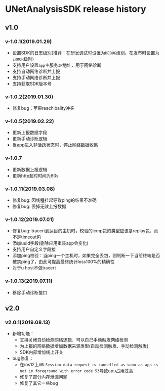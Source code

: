 # UNetAnalysisSDK release history 

## v1.0

###  v-1.0.1(2019.01.29)

* 设置SDK的日志级别(推荐：在研发调试时设置为`DEBUG`级别，在发布时设置为`ERROR`级别)
* 支持用户设置`app`主服务`IP`地址，用于网络诊断
* 支持自动网络诊断并上报
* 支持手动网络诊断并上报
* 支持获取SDK版本号

###  v-1.0.2(2019.01.30)

* 修复bug：苹果reachibality冲突

### v-1.0.5(2019.02.22)

* 更新上报数据字段
* 更新手动诊断逻辑
* 当app进入非活跃状态时，停止网络数据收集

### v-1.0.7

* 更新数据上报逻辑
* 更新http超时时间为60s

### v-1.0.11(2019.03.08)

* 修复bug: 因线程挂起导致ping的结果不准确
* 修复bug: 丢掉无效上报数据

### v-1.0.12(2019.07.01)

* 修复bug: tracert到达目的主机时，校验的icmp包的类型应该是replay包，而不是timeout包
* 添加uuid字段(删除应用重装app会变化)
* 支持用户自定义字段接
* 添加ping校验：当ping一个主机时，如果完全丢包，则判断一下当前终端是否被禁ping了，由此可提高最终统计loss100%的精确性
* 对于u host不做tracert

### v-1.0.13(2019.07.11)

* 移除手动诊断接口


## v2.0

### v2.0.1(2019.08.13)

* 新增功能： 
	* 支持关闭自动检测网络逻辑，可以自己手动触发网络检测
	* 为上报的网络数据增加数据来源类型(自动检测触发、手动检测触发)
	* SDK内部增加线上开关
* bug修复：
	* 在ios12上`URLSession data request is cancelled as soon as app is not in foreground with error code 53`导致cpu占用过高
	* 修复了部分内存泄漏问题
	* 修复了其它一些bug
